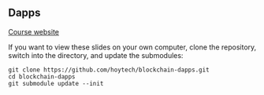 ## Dapps

[Course website](https://hoytech.github.io/blockchain-dapps/)

If you want to view these slides on your own computer, clone the repository, switch into the directory, and update the submodules:

    git clone https://github.com/hoytech/blockchain-dapps.git
    cd blockchain-dapps
    git submodule update --init
